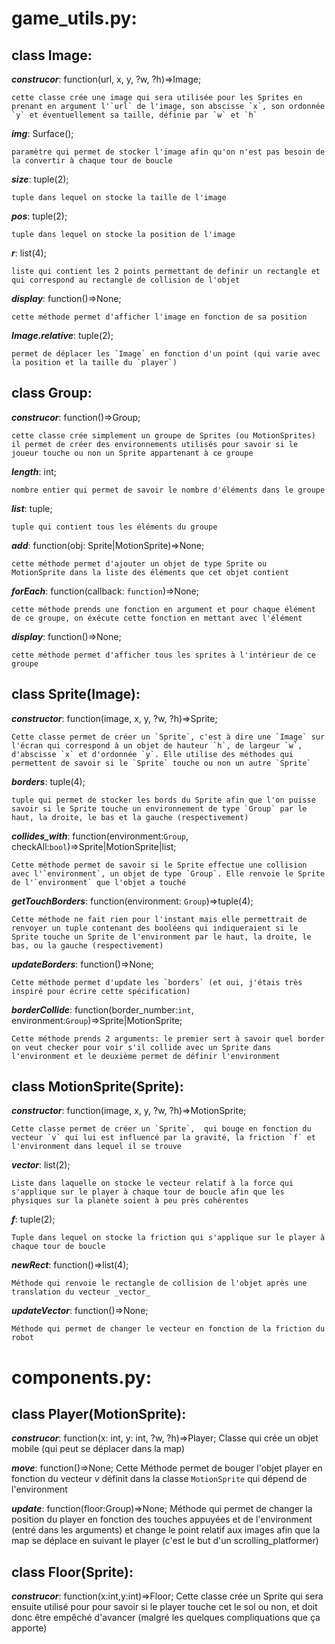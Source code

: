 # game_utils.py:

## class Image:
  
  **_construcor_**: function(url, x, y, ?w, ?h)=>Image;

    cette classe crée une image qui sera utilisée pour les Sprites en prenant en argument l'`url` de l'image, son abscisse `x`, son ordonnée `y` et éventuellement sa taille, définie par `w` et `h`

  **_img_**: Surface();

    paramètre qui permet de stocker l'image afin qu'on n'est pas besoin de la convertir à chaque tour de boucle
  
  **_size_**: tuple(2);

    tuple dans lequel on stocke la taille de l'image

  **_pos_**: tuple(2);

    tuple dans lequel on stocke la position de l'image
  
  **_r_**: list(4); 

    liste qui contient les 2 points permettant de definir un rectangle et qui correspond au rectangle de collision de l'objet

  **_display_**: function()=>None;

    cette méthode permet d'afficher l'image en fonction de sa position
  
  **_Image.relative_**: tuple(2);

    permet de déplacer les `Image` en fonction d'un point (qui varie avec la position et la taille du `player`)

## class Group:
  
  **_construcor_**: function()=>Group;

    cette classe crée simplement un groupe de Sprites (ou MotionSprites) il permet de créer des environnements utilisés pour savoir si le joueur touche ou non un Sprite appartenant à ce groupe

  **_length_**: int;

    nombre entier qui permet de savoir le nombre d'éléments dans le groupe 

  **_list_**: tuple;

    tuple qui contient tous les éléments du groupe 

  **_add_**: function(obj: Sprite|MotionSprite)=>None;

    cette méthode permet d'ajouter un objet de type Sprite ou  MotionSprite dans la liste des éléments que cet objet contient
  
  **_forEach_**: function(callback: `function`)=>None;

    cette méthode prends une fonction en argument et pour chaque élément de ce groupe, on éxécute cette fonction en mettant avec l'élément

  **_display_**: function()=>None;

    cette méthode permet d'afficher tous les sprites à l'intérieur de ce groupe

## class Sprite(Image): 

  **_constructor_**: function(image, x, y, ?w, ?h)=>Sprite;

    Cette classe permet de créer un `Sprite`, c'est à dire une `Image` sur l'écran qui correspond à un objet de hauteur `h`, de largeur `w`, d'abscisse `x` et d'ordonnée `y`. Elle utilise des méthodes qui permettent de savoir si le `Sprite` touche ou non un autre `Sprite`
  
  **_borders_**: tuple(4);

    tuple qui permet de stocker les bords du Sprite afin que l'on puisse savoir si le Sprite touche un environnement de type `Group` par le haut, la droite, le bas et la gauche (respectivement)
  
  **_collides_with_**: function(environment:`Group`, checkAll:`bool`)=>Sprite|MotionSprite|list;

    Cette méthode permet de savoir si le Sprite effectue une collision avec l'`environment`, un objet de type `Group`. Elle renvoie le Sprite de l'`environment` que l'objet a touché
  
  **_getTouchBorders_**: function(environment: `Group`)=>tuple(4);

    Cette méthode ne fait rien pour l'instant mais elle permettrait de renvoyer un tuple contenant des booléens qui indiqueraient si le Sprite touche un Sprite de l'environment par le haut, la droite, le bas, ou la gauche (respectivement)

  **_updateBorders_**: function()=>None;

    Cette méthode permet d'update les `borders` (et oui, j'étais très inspiré pour écrire cette spécification)
  
  **_borderCollide_**: function(border_number:`int`, environment:`Group`)=>Sprite|MotionSprite;

    Cette méthode prends 2 arguments: le premier sert à savoir quel border on veut checker pour voir s'il collide avec un Sprite dans l'environment et le deuxième permet de définir l'environment

## class MotionSprite(Sprite): 

  **_constructor_**: function(image, x, y, ?w, ?h)=>MotionSprite; 

    Cette classe permet de créer un `Sprite`,  qui bouge en fonction du vecteur `v` qui lui est influencé par la gravité, la friction `f` et l'environment dans lequel il se trouve
  
  **_vector_**: list(2);

    Liste dans laquelle on stocke le vecteur relatif à la force qui s'applique sur le player à chaque tour de boucle afin que les physiques sur la planète soient à peu près cohérentes
  
  **_f_**: tuple(2);

    Tuple dans lequel on stocke la friction qui s'applique sur le player à chaque tour de boucle
  
  **_newRect_**: function()=>list(4);

    Méthode qui renvoie le rectangle de collision de l'objet après une translation du vecteur _vector_

  **_updateVector_**: function()=>None;
  
    Méthode qui permet de changer le vecteur en fonction de la friction du robot


# components.py:

## class Player(MotionSprite):
  
  **_construcor_**: function(x: int, y: int, ?w, ?h)=>Player;
    Classe qui crée un objet mobile (qui peut se déplacer dans la map)

  **_move_**: function()=>None;
    Cette Méthode permet de bouger l'objet player en fonction du vecteur _v_ définit dans la classe `MotionSprite` qui dépend de l'environment

  **_update_**: function(floor:Group)=>None;
    Méthode qui permet de changer la position du player en fonction des touches appuyées et de l'environment (entré dans les arguments) et change le point relatif aux images afin que la map se déplace en suivant le player (c'est le but d'un scrolling_platformer)

## class Floor(Sprite):
  **_construcor_**: function(x:int,y:int)=>Floor;
    Cette classe crée un Sprite qui sera ensuite utilisé pour pour savoir si le player touche cet le sol ou non, et doit donc être empêché d'avancer (malgré les quelques compliquations que ça apporte) 